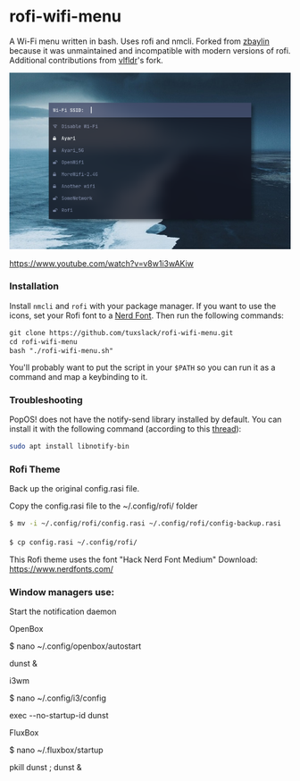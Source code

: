 # rofi-wifi-menu

A Wi-Fi menu written in bash. Uses rofi and nmcli. Forked from [zbaylin](https://github.com/zbaylin/rofi-wifi-menu) because it was unmaintained and incompatible with modern versions of rofi. Additional contributions from [vlfldr](https://github.com/vlfldr/rofi-wifi-menu)'s fork.

![Screenshot of rofi-wifi-menu](usr/share/doc/rofi-wifi/rofi-wifi-menu.png)

https://www.youtube.com/watch?v=v8w1i3wAKiw

### Installation

Install `nmcli` and `rofi` with your package manager. If you want to use the icons, set your Rofi font to a [Nerd Font](https://github.com/ryanoasis/nerd-fonts). Then run the following commands:

```
git clone https://github.com/tuxslack/rofi-wifi-menu.git
cd rofi-wifi-menu
bash "./rofi-wifi-menu.sh"
```

You'll probably want to put the script in your `$PATH` so you can run it as a command and map a keybinding to it.

### Troubleshooting

PopOS! does not have the notify-send library installed by default. You can install it with the following command (according to this [thread](https://unix.stackexchange.com/questions/685247/what-is-the-notify-send-alternative-command-in-pop-os)):
  
  ```bash
  sudo apt install libnotify-bin
  ```

### Rofi Theme

Back up the original config.rasi file. <br>

Copy the config.rasi file to the ~/.config/rofi/ folder

  ```bash
$ mv -i ~/.config/rofi/config.rasi ~/.config/rofi/config-backup.rasi

$ cp config.rasi ~/.config/rofi/
  ```
This Rofi theme uses the font "Hack Nerd Font Medium"
Download: https://www.nerdfonts.com/


### Window managers use:

Start the notification daemon

OpenBox

$ nano ~/.config/openbox/autostart

dunst &

i3wm

$ nano ~/.config/i3/config

exec --no-startup-id dunst

FluxBox

$ nano ~/.fluxbox/startup

pkill dunst ; dunst &


